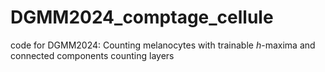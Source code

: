 # DGMM2024_comptage_cellule
code for DGMM2024: Counting melanocytes with trainable $h$-maxima and connected components counting layers
